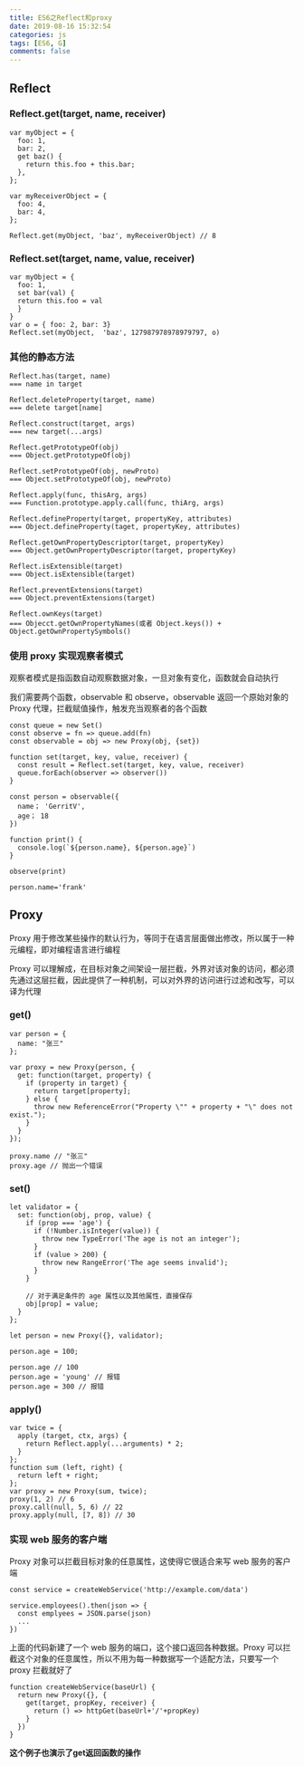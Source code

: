 ```yaml
---
title: ES6之Reflect和proxy
date: 2019-08-16 15:32:54
categories: js
tags: [ES6, G]
comments: false
---
```


## Reflect

### Reflect.get(target, name, receiver)

    var myObject = {
      foo: 1,
      bar: 2,
      get baz() {
        return this.foo + this.bar;
      },
    };

    var myReceiverObject = {
      foo: 4,
      bar: 4,
    };

    Reflect.get(myObject, 'baz', myReceiverObject) // 8

### Reflect.set(target, name, value, receiver)

    var myObject = {
      foo: 1,
      set bar(val) {
      return this.foo = val	
      }
    }
    var o = { foo: 2, bar: 3}
    Reflect.set(myObject,  'baz', 127987978978979797, o)


### 其他的静态方法

    Reflect.has(target, name)
    === name in target

    Reflect.deleteProperty(target, name)
    === delete target[name]

    Reflect.construct(target, args)
    === new target(...args)

    Reflect.getPrototypeOf(obj)
    === Object.getPrototypeOf(obj)

    Reflect.setPrototypeOf(obj, newProto)
    === Object.setPrototypeOf(obj, newProto)

    Reflect.apply(func, thisArg, args) 
    === Function.prototype.apply.call(func, thiArg, args)

    Reflect.defineProperty(target, propertyKey, attributes)
    === Object.defineProperty(taget, propertyKey, attributes)

    Reflect.getOwnPropertyDescriptor(target, propertyKey)
    === Object.getOwnPropertyDescriptor(target, propertyKey)

    Reflect.isExtensible(target)
    === Object.isExtensible(target)

    Reflect.preventExtensions(target)
    === Object.preventExtensions(target)

    Reflect.ownKeys(target)
    === Objecct.getOwnPropertyNames(或者 Object.keys()) + Object.getOwnPropertySymbols() 

### 使用 proxy 实现观察者模式
观察者模式是指函数自动观察数据对象，一旦对象有变化，函数就会自动执行

我们需要两个函数，observable 和 observe，observable 返回一个原始对象的 Proxy 代理，拦截赋值操作，触发充当观察者的各个函数

    const queue = new Set()
    const observe = fn => queue.add(fn)
    const observable = obj => new Proxy(obj, {set})

    function set(target, key, value, receiver) {
      const result = Reflect.set(target, key, value, receiver)
      queue.forEach(observer => observer())
    }

    const person = observable({
      name； 'GerritV',
      age； 18
    })

    function print() {
      console.log(`${person.name}, ${person.age}`)
    }

    observe(print)

    person.name='frank'

## Proxy

Proxy 用于修改某些操作的默认行为，等同于在语言层面做出修改，所以属于一种元编程，即对编程语言进行编程

Proxy 可以理解成，在目标对象之间架设一层拦截，外界对该对象的访问，都必须先通过这层拦截，因此提供了一种机制，可以对外界的访问进行过滤和改写，可以译为代理

### get()

```
var person = {
  name: "张三"
};

var proxy = new Proxy(person, {
  get: function(target, property) {
    if (property in target) {
      return target[property];
    } else {
      throw new ReferenceError("Property \"" + property + "\" does not exist.");
    }
  }
});

proxy.name // "张三"
proxy.age // 抛出一个错误
```

### set()

```
let validator = {
  set: function(obj, prop, value) {
    if (prop === 'age') {
      if (!Number.isInteger(value)) {
        throw new TypeError('The age is not an integer');
      }
      if (value > 200) {
        throw new RangeError('The age seems invalid');
      }
    }

    // 对于满足条件的 age 属性以及其他属性，直接保存
    obj[prop] = value;
  }
};

let person = new Proxy({}, validator);

person.age = 100;

person.age // 100
person.age = 'young' // 报错
person.age = 300 // 报错
```

### apply()

```
var twice = {
  apply (target, ctx, args) {
    return Reflect.apply(...arguments) * 2;
  }
};
function sum (left, right) {
  return left + right;
};
var proxy = new Proxy(sum, twice);
proxy(1, 2) // 6
proxy.call(null, 5, 6) // 22
proxy.apply(null, [7, 8]) // 30
```

### 实现 web 服务的客户端

Proxy 对象可以拦截目标对象的任意属性，这使得它很适合来写 web 服务的客户端

```
const service = createWebService('http://example.com/data')

service.employees().then(json => {
  const emplyees = JSON.parse(json)
  ...
})
```

上面的代码新建了一个 web 服务的端口，这个接口返回各种数据。Proxy 可以拦截这个对象的任意属性，所以不用为每一种数据写一个适配方法，只要写一个 proxy 拦截就好了

```
function createWebService(baseUrl) {
  return new Proxy({}, {
    get(target, propKey, receiver) {
      return () => httpGet(baseUrl+'/'+propKey)
    }
  })
}
```
**这个例子也演示了get返回函数的操作**
